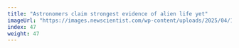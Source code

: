 ```yaml
---
title: "Astronomers claim strongest evidence of alien life yet"
imageUrl: "https://images.newscientist.com/wp-content/uploads/2025/04/16155056/SEI_247753911.jpg?width=788"
index: 47
weight: 47
---
```

